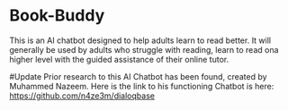 # Book-Buddy
This is an AI chatbot designed to help adults learn to read better. It will generally be used by adults who struggle with reading, learn to read ona higher level with the guided assistance of their online tutor.


#Update
Prior research to this AI Chatbot has been found, created by Muhammed Nazeem. Here is the link to his functioning Chatbot is here: https://github.com/n4ze3m/dialoqbase



